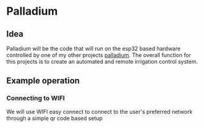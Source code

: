 # Palladium #

## Idea ##

Palladium will be the code that will run on the esp32 based hardware controlled by one of my other projects [palladium](https://github.com/ivvil/palladium). The overall function for this projects is to create an automated and remote irrigation control system.

## Example operation ##

### Connecting to WIFI ###

We will use WIFI easy connect to connect to the user's preferred network through a simple qr code based setup


